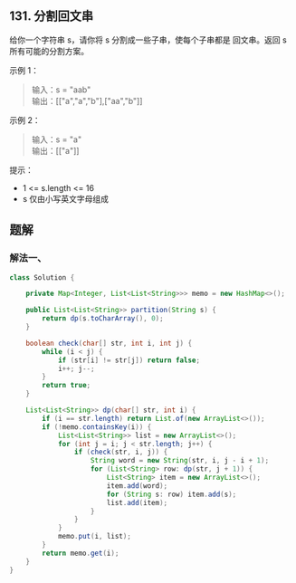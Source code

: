 ## 131. 分割回文串

给你一个字符串 s，请你将 s 分割成一些子串，使每个子串都是 回文串。返回 s 所有可能的分割方案。

 

示例 1：

>输入：s = "aab"  
>输出：\[["a","a","b"],["aa","b"]]  

示例 2：

>输入：s = "a"  
>输出：\[["a"]]  
 

提示：

- 1 <= s.length <= 16
- s 仅由小写英文字母组成

## 题解

### 解法一、

```java
class Solution {

    private Map<Integer, List<List<String>>> memo = new HashMap<>();

    public List<List<String>> partition(String s) {
        return dp(s.toCharArray(), 0);
    }

    boolean check(char[] str, int i, int j) {
        while (i < j) {
            if (str[i] != str[j]) return false;
            i++; j--;
        }
        return true;
    }

    List<List<String>> dp(char[] str, int i) {
        if (i == str.length) return List.of(new ArrayList<>());
        if (!memo.containsKey(i)) {
            List<List<String>> list = new ArrayList<>();
            for (int j = i; j < str.length; j++) {
                if (check(str, i, j)) {
                    String word = new String(str, i, j - i + 1);
                    for (List<String> row: dp(str, j + 1)) {
                        List<String> item = new ArrayList<>();
                        item.add(word);
                        for (String s: row) item.add(s);
                        list.add(item);
                    }               
                }
            }
            memo.put(i, list);
        }
        return memo.get(i);
    }
}
```